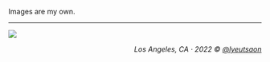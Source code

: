 Images are my own.

---

![](https://ghproxy.net/https://raw.githubusercontent.com/ryusoh/host/refs/heads/master/images/DSCF3362-3.jpg)

<div align="right"><em>Los Angeles, CA &middot; 2022 © <a href="https://instagram.com/lyeutsaon" target="_blank" rel="noopener noreferrer">@lyeutsaon</a></em></div>